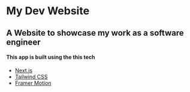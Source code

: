 # My Dev Website

## A Website to showcase my work as a software engineer

#### This app is built using the this tech

- [Next.js](https://nextjs.org)
- [Tailwind CSS](https://tailwindcss.com)
- [Framer Motion](https://www.framer.com/motion/)
